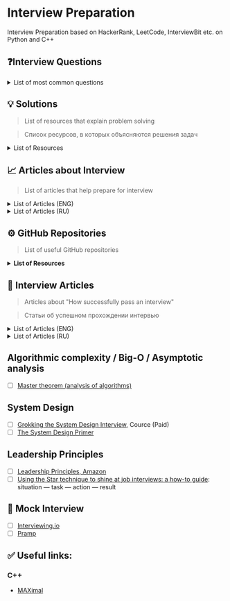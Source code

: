 # Interview Preparation

Interview Preparation based on HackerRank, LeetCode, InterviewBit etc. on Python and C++

## ❓Interview Questions

<details>
 <summary> List of most common questions </summary> 
<ul style="list-style-type:circle;">
  <li> <a href="https://leetcode.com/discuss/interview-question/344650/Amazon-Online-Assessment-Questions"> Amazon Online Assessment Questions</a>, LeetCode</li>
  <li><a href="https://habr.com/ru/company/smart_start/blog/472796/"> ДА вздрогнет FAANG* или [практическое руководство] по поиску работы в США/Европе для айтишника </a> </li>
  <li><a href=""> </a> </li>
</ul>
</details>

## 💡 Solutions

> List of resources that explain problem solving

> Список ресурсов, в которых объясняются решения задач

<details>
 <summary> List of Resources </summary> 
<ul style="list-style-type:circle;">
  <li> <a href="https://www.youtube.com/user/tusharroy2525"> Tushar Roy - Coding Made Simple</a>, YouTube Chanel </li>
  <li><a href="https://habr.com/ru/company/smart_start/blog/472796/"> ДА вздрогнет FAANG* или [практическое руководство] по поиску работы в США/Европе для айтишника </a> </li>
  <li><a href=""> </a> </li>
</ul>
</details>

## 📈  Articles about Interview

> List of articles that help prepare for interview

<details>
 <summary> List of Articles (ENG) </summary> 
<ul style="list-style-type:circle;">
  <li> <a href="https://hackernoon.com/14-patterns-to-ace-any-coding-interview-question-c5bb3357f6ed"> 14 Patterns to Ace Any Coding Interview Question </a> </li>
  <li><a href="https://leetcode.com/discuss/general-discussion/458695/dynamic-programming-patterns">Dynamic Programming Patterns </a>, LeetCode </li>
  <li><a href=""> </a> </li>
</ul>
</details>

<details>
 <summary> List of Articles (RU) </summary> 
<ul style="list-style-type:circle;">
  <li> <a href="https://tproger.ru/translations/14-templates-to-answer-interview-questions/"> 14 шаблонов, которые помогут ответить на любой вопрос по коду на собеседовании </a> </li>
  <li><a href="">  </a> </li>
  <li><a href=""> </a> </li>
</ul>
</details>

## ⚙️ GitHub Repositories

> List of useful GitHub repositories

<details>
 <summary> <b> List of Resources </b> </summary> 
<ul style="list-style-type:circle;">
  <li> <a href="https://github.com/mission-peace/interview/wiki"> Tushar Roy GitHub</a></li>
  <li><a href="">  </a> </li>
  <li><a href=""> </a> </li>
</ul>
</details>

## 📑 Interview Articles
> Articles about "How successfully pass an interview"

> Статьи об успешном прохождении интервью

<details>
 <summary> List of Articles (ENG)</summary> 
<ul style="list-style-type:circle;">
  <li> <a href=""> </a> </li>
  <li><a href=""> </a> </li>
  <li><a href=""> </a> </li>
</ul>
</details>

<details>
 <summary> List of Articles (RU)</summary> 
<ul style="list-style-type:circle;">
  <li> <a href="https://habr.com/ru/post/499394/"> Подготовка к собеседованиям в IT-гиганты: как я преодолела проклятье алгоритмического собеседования</a> </li>
  <li><a href="https://habr.com/ru/company/smart_start/blog/472796/"> ДА вздрогнет FAANG* или [практическое руководство] по поиску работы в США/Европе для айтишника </a> </li>
  <li><a href="https://tproger.ru/articles/work-in-google/"> Как попасть в Google: инструкция по подготовке</a>, Типичный программист </li>
  <li><a href="https://dou.ua/lenta/articles/google-interview/"> Как попасть в Google: инструкция по подготовке</a>, DOU </li>
</ul>
</details>

## Algorithmic complexity / Big-O / Asymptotic analysis

- [ ] [Master theorem (analysis of algorithms)](https://en.wikipedia.org/wiki/Master_theorem_(analysis_of_algorithms))

## System Design

- [ ] [Grokking the System Design Interview](https://www.educative.io/courses/grokking-the-system-design-interview), Cource (Paid)
- [ ] [The System Design Primer](https://github.com/donnemartin/system-design-primer)

## Leadership Principles

- [ ] [Leadership Principles, Amazon](https://www.amazon.jobs/en/principles)
- [ ] [Using the Star technique to shine at job interviews: a how-to guide](https://www.theguardian.com/careers/careers-blog/star-technique-competency-based-interview): situation — task — action — result

## 👥 Mock Interview

- [ ] [Interviewing.io](https://interviewing.io)
- [ ] [Pramp](https://www.pramp.com/#/)

## ✅ Useful links:

### C++
  - [MAXimal](http://e-maxx.ru/algo/)
  
  
